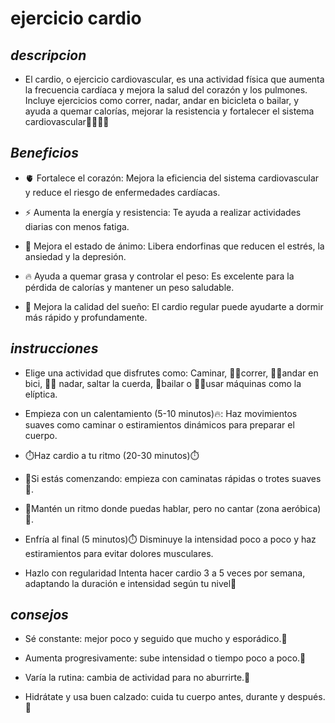 #  ejercicio cardio

## *descripcion*

* El cardio, o ejercicio cardiovascular, es una actividad física que aumenta la frecuencia cardíaca y mejora la salud del corazón y los pulmones. Incluye ejercicios como correr, nadar, andar en bicicleta o bailar, y ayuda a quemar calorías, mejorar la resistencia y fortalecer el sistema cardiovascular💪💪💪🧠

## *Beneficios*

* 🫀 Fortalece el corazón: Mejora la eficiencia del sistema cardiovascular y reduce el riesgo de enfermedades cardíacas.

* ⚡ Aumenta la energía y resistencia: Te ayuda a realizar actividades diarias con menos fatiga.

* 🧠 Mejora el estado de ánimo: Libera endorfinas que reducen el estrés, la ansiedad y la depresión.

* 🔥 Ayuda a quemar grasa y controlar el peso: Es excelente para la pérdida de calorías y mantener un peso saludable.

* 🛌 Mejora la calidad del sueño: El cardio regular puede ayudarte a dormir más rápido y profundamente.

## *instrucciones*
* Elige una actividad que disfrutes como:
Caminar, 🏃‍♂️correr, 🚴‍♂️andar en bici, 🏊‍♂️ nadar, saltar la cuerda, 🕺bailar o 🏋️‍♂️usar máquinas como la elíptica.

* Empieza con un calentamiento (5-10 minutos)🔥:
Haz movimientos suaves como caminar o estiramientos dinámicos para preparar el cuerpo.

* ⏱️Haz cardio a tu ritmo (20-30 minutos)⏱️

* 🎯Si estás comenzando: empieza con caminatas rápidas o trotes suaves🎯.

* 🎯Mantén un ritmo donde puedas hablar, pero no cantar (zona aeróbica)🎯.

* Enfría al final (5 minutos)⏱️
Disminuye la intensidad poco a poco y haz estiramientos para evitar dolores musculares.

* Hazlo con regularidad
Intenta hacer cardio 3 a 5 veces por semana, adaptando la duración e intensidad según tu nivel🎯

## *consejos*

* Sé constante: mejor poco y seguido que mucho y esporádico.🎯

* Aumenta progresivamente: sube intensidad o tiempo poco a poco.🎯

* Varía la rutina: cambia de actividad para no aburrirte.🎯

* Hidrátate y usa buen calzado: cuida tu cuerpo antes, durante y después.🎯





